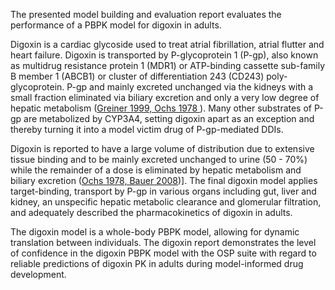 The presented model building and evaluation report evaluates the performance of a PBPK model for digoxin in adults.

Digoxin is a cardiac glycoside used to treat atrial fibrillation, atrial flutter and heart failure.
Digoxin is transported by P-glycoprotein 1 (P-gp), also known as multidrug resistance protein 1 (MDR1) or ATP-binding cassette sub-family B member 1 (ABCB1) or cluster of differentiation 243 (CD243) poly-glycoprotein. P-gp and mainly excreted unchanged via the kidneys with a small fraction eliminated via biliary excretion and only a very low degree of hepatic metabolism  ([Greiner 1999, Ochs 1978 ](#References)).
Many other substrates of P-gp are metabolized by CYP3A4, setting digoxin apart as an
exception and thereby turning it into a model victim drug of P-gp-mediated DDIs.

Digoxin is reported to have a large volume of distribution due to extensive tissue binding and to be mainly excreted unchanged to urine (50 - 70%) while the remainder of a dose is eliminated by hepatic metabolism and biliary excretion ([Ochs 1978, Bauer 2008](#References))]. The final digoxin model applies target-binding, transport by P-gp in various organs including gut, liver and kidney, an unspecific hepatic metabolic clearance and glomerular filtration, and adequately described the pharmacokinetics of digoxin in adults.

The digoxin model is a whole-body PBPK model, allowing for dynamic translation between individuals. The digoxin report demonstrates the level of confidence in the digoxin PBPK model with the OSP suite with regard to reliable predictions of digoxin PK in adults during model-informed drug development.

